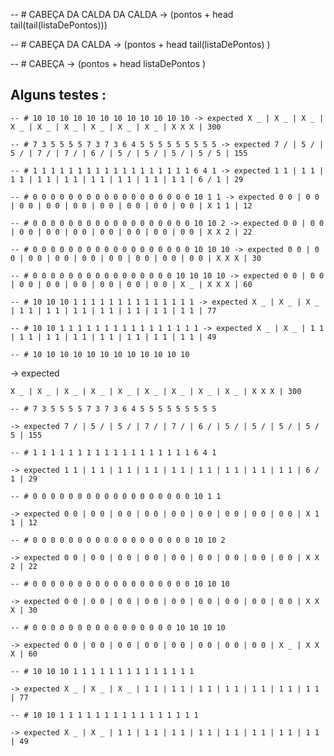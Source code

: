 

-- # CABEÇA DA CALDA DA CALDA 
-> (pontos +  head tail(tail(listaDePontos)))

-- # CABEÇA DA CALDA 
-> (pontos +  head tail(listaDePontos) )

-- # CABEÇA 
-> (pontos +  head listaDePontos )


## Alguns testes :

```
-- # 10 10 10 10 10 10 10 10 10 10 10 10 -> expected X _ | X _ | X _ | X _ | X _ | X _ | X _ | X _ | X _ | X X X | 300
```
```
-- # 7 3 5 5 5 5 7 3 7 3 6 4 5 5 5 5 5 5 5 5 5 -> expected 7 / | 5 / | 5 / | 7 / | 7 / | 6 / | 5 / | 5 / | 5 / | 5 / 5 | 155
```
```
-- # 1 1 1 1 1 1 1 1 1 1 1 1 1 1 1 1 1 1 6 4 1 -> expected 1 1 | 1 1 | 1 1 | 1 1 | 1 1 | 1 1 | 1 1 | 1 1 | 1 1 | 6 / 1 | 29
```
```
-- # 0 0 0 0 0 0 0 0 0 0 0 0 0 0 0 0 0 0 10 1 1 -> expected 0 0 | 0 0 | 0 0 | 0 0 | 0 0 | 0 0 | 0 0 | 0 0 | 0 0 | X 1 1 | 12 
```
```
-- # 0 0 0 0 0 0 0 0 0 0 0 0 0 0 0 0 0 0 10 10 2 -> expected 0 0 | 0 0 | 0 0 | 0 0 | 0 0 | 0 0 | 0 0 | 0 0 | 0 0 | X X 2 | 22 
```
```
-- # 0 0 0 0 0 0 0 0 0 0 0 0 0 0 0 0 0 0 10 10 10 -> expected 0 0 | 0 0 | 0 0 | 0 0 | 0 0 | 0 0 | 0 0 | 0 0 | 0 0 | X X X | 30 
```
```
-- # 0 0 0 0 0 0 0 0 0 0 0 0 0 0 0 0 10 10 10 10 -> expected 0 0 | 0 0 | 0 0 | 0 0 | 0 0 | 0 0 | 0 0 | 0 0 | X _ | X X X | 60
```
```
-- # 10 10 10 1 1 1 1 1 1 1 1 1 1 1 1 1 1 -> expected X _ | X _ | X _ | 1 1 | 1 1 | 1 1 | 1 1 | 1 1 | 1 1 | 1 1 | 77 
```
```
-- # 10 10 1 1 1 1 1 1 1 1 1 1 1 1 1 1 1 1 -> expected X _ | X _ | 1 1 | 1 1 | 1 1 | 1 1 | 1 1 | 1 1 | 1 1 | 1 1 | 49
```



```
-- # 10 10 10 10 10 10 10 10 10 10 10 10 
```
-> expected 
```
X _ | X _ | X _ | X _ | X _ | X _ | X _ | X _ | X _ | X X X | 300
```
```
-- # 7 3 5 5 5 5 7 3 7 3 6 4 5 5 5 5 5 5 5 5 5 
```
```
-> expected 7 / | 5 / | 5 / | 7 / | 7 / | 6 / | 5 / | 5 / | 5 / | 5 / 5 | 155
```
```
-- # 1 1 1 1 1 1 1 1 1 1 1 1 1 1 1 1 1 1 6 4 1 
```
```
-> expected 1 1 | 1 1 | 1 1 | 1 1 | 1 1 | 1 1 | 1 1 | 1 1 | 1 1 | 6 / 1 | 29
```
```
-- # 0 0 0 0 0 0 0 0 0 0 0 0 0 0 0 0 0 0 10 1 1 
```
```
-> expected 0 0 | 0 0 | 0 0 | 0 0 | 0 0 | 0 0 | 0 0 | 0 0 | 0 0 | X 1 1 | 12 
```
```
-- # 0 0 0 0 0 0 0 0 0 0 0 0 0 0 0 0 0 0 10 10 2 
```
```
-> expected 0 0 | 0 0 | 0 0 | 0 0 | 0 0 | 0 0 | 0 0 | 0 0 | 0 0 | X X 2 | 22 
```
```
-- # 0 0 0 0 0 0 0 0 0 0 0 0 0 0 0 0 0 0 10 10 10 
```
```
-> expected 0 0 | 0 0 | 0 0 | 0 0 | 0 0 | 0 0 | 0 0 | 0 0 | 0 0 | X X X | 30 
```
```
-- # 0 0 0 0 0 0 0 0 0 0 0 0 0 0 0 0 10 10 10 10 
```
```
-> expected 0 0 | 0 0 | 0 0 | 0 0 | 0 0 | 0 0 | 0 0 | 0 0 | X _ | X X X | 60
```
```
-- # 10 10 10 1 1 1 1 1 1 1 1 1 1 1 1 1 1 
```
```
-> expected X _ | X _ | X _ | 1 1 | 1 1 | 1 1 | 1 1 | 1 1 | 1 1 | 1 1 | 77 
```
```
-- # 10 10 1 1 1 1 1 1 1 1 1 1 1 1 1 1 1 1 
```
```
-> expected X _ | X _ | 1 1 | 1 1 | 1 1 | 1 1 | 1 1 | 1 1 | 1 1 | 1 1 | 49
```
